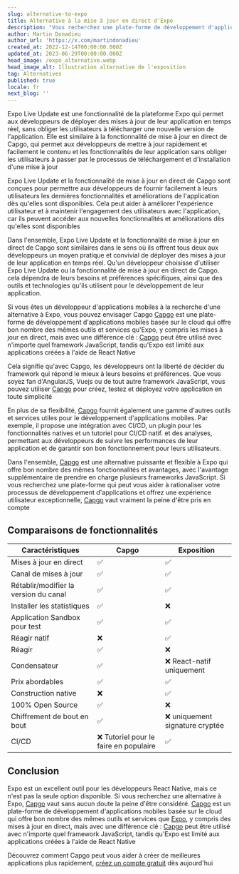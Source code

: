 ```yaml
---
slug: alternative-to-expo
title: Alternative à la mise à jour en direct d'Expo
description: "Vous recherchez une plate-forme de développement d'applications mobiles offrant la commodité des mises à jour en direct d'Expo sans la limitation d'être liée à React Native\_? Découvrez Capgo."
author: Martin Donadieu
author_url: 'https://x.com/martindonadieu'
created_at: 2022-12-14T00:00:00.000Z
updated_at: 2023-06-29T00:00:00.000Z
head_image: /expo_alternative.webp
head_image_alt: Illustration alternative de l'exposition
tag: Alternatives
published: true
locale: fr
next_blog: ''
---
```


Expo Live Update est une fonctionnalité de la plateforme Expo qui permet aux développeurs de déployer des mises à jour de leur application en temps réel, sans obliger les utilisateurs à télécharger une nouvelle version de l'application. Elle est similaire à la fonctionnalité de mise à jour en direct de Capgo, qui permet aux développeurs de mettre à jour rapidement et facilement le contenu et les fonctionnalités de leur application sans obliger les utilisateurs à passer par le processus de téléchargement et d'installation d'une mise à jour

Expo Live Update et la fonctionnalité de mise à jour en direct de Capgo sont conçues pour permettre aux développeurs de fournir facilement à leurs utilisateurs les dernières fonctionnalités et améliorations de l'application dès qu'elles sont disponibles. Cela peut aider à améliorer l'expérience utilisateur et à maintenir l'engagement des utilisateurs avec l'application, car ils peuvent accéder aux nouvelles fonctionnalités et améliorations dès qu'elles sont disponibles

Dans l'ensemble, Expo Live Update et la fonctionnalité de mise à jour en direct de Capgo sont similaires dans le sens où ils offrent tous deux aux développeurs un moyen pratique et convivial de déployer des mises à jour de leur application en temps réel. Qu'un développeur choisisse d'utiliser Expo Live Update ou la fonctionnalité de mise à jour en direct de Capgo. cela dépendra de leurs besoins et préférences spécifiques, ainsi que des outils et technologies qu'ils utilisent pour le développement de leur application.



Si vous êtes un développeur d'applications mobiles à la recherche d'une alternative à Expo, vous pouvez envisager Capgo [Capgo](/register/) est une plate-forme de développement d'applications mobiles basée sur le cloud qui offre bon nombre des mêmes outils et services qu'Expo, y compris les mises à jour en direct, mais avec une différence clé : [Capgo](/register/) peut être utilisé avec n'importe quel framework JavaScript, tandis qu'Expo est limité aux applications créées à l'aide de React Native

Cela signifie qu'avec Capgo, les développeurs ont la liberté de décider du framework qui répond le mieux à leurs besoins et préférences. Que vous soyez fan d'AngularJS, Vuejs ou de tout autre framework JavaScript, vous pouvez utiliser [Capgo](/register/) pour créez, testez et déployez votre application en toute simplicité

En plus de sa flexibilité, [Capgo](/register/) fournit également une gamme d'autres outils et services utiles pour le développement d'applications mobiles. Par exemple, il propose une intégration avec CI/CD, un plugin pour les fonctionnalités natives et un tutoriel pour CI/CD natif. et des analyses, permettant aux développeurs de suivre les performances de leur application et de garantir son bon fonctionnement pour leurs utilisateurs.

Dans l'ensemble, [Capgo](/register/) est une alternative puissante et flexible à Expo qui offre bon nombre des mêmes fonctionnalités et avantages, avec l'avantage supplémentaire de prendre en charge plusieurs frameworks JavaScript. Si vous recherchez une plate-forme qui peut vous aider à rationaliser votre processus de développement d'applications et offrez une expérience utilisateur exceptionnelle, [Capgo](/register/) vaut vraiment la peine d'être pris en compte


## Comparaisons de fonctionnalités

| Caractéristiques | Capgo | Exposition |
| --- | --- | --- |
| Mises à jour en direct | ✅ | ✅ |
| Canal de mises à jour | ✅ | ✅ |
| Rétablir/modifier la version du canal | ✅ | ✅ |
| Installer les statistiques | ✅ | ❌ |
| Application Sandbox pour test | ✅ | ✅ |
| Réagir natif | ❌ | ✅ |
| Réagir | ✅ | ❌ |
| Condensateur | ✅ | ❌ React-natif uniquement |
| Prix ​​abordables | ✅ | ✅ |
| Construction native | ❌ | ✅ |
| 100% Open Source | ✅ | ❌ |
| Chiffrement de bout en bout | ✅ | ❌ uniquement signature cryptée |
| CI/CD | ❌ Tutoriel pour le faire en populaire | ✅ |

## Conclusion

Expo est un excellent outil pour les développeurs React Native, mais ce n'est pas la seule option disponible. Si vous recherchez une alternative à Expo, [Capgo](/register/) vaut sans aucun doute la peine d'être considéré. [Capgo](/register/) est un plate-forme de développement d'applications mobiles basée sur le cloud qui offre bon nombre des mêmes outils et services que [Expo](https://expodev/), y compris des mises à jour en direct, mais avec une différence clé : [Capgo](/register/) peut être utilisé avec n'importe quel framework JavaScript, tandis qu'Expo est limité aux applications créées à l'aide de React Native

Découvrez comment Capgo peut vous aider à créer de meilleures applications plus rapidement, [créez un compte gratuit](/register/) dès aujourd'hui